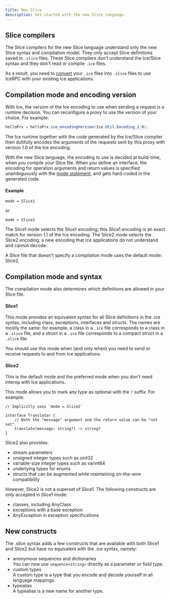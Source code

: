 ```yaml
---
title: New Slice
description: Get started with the new Slice language.
---
```


## Slice compilers

The Slice compilers for the new Slice language understand only the new Slice syntax and compilation model. They only
accept Slice definitions saved in `.slice` files. These Slice compilers don't understand the Ice/Slice syntax and they
don't read or compile `.ice` files.

As a result, you need to [convert][convert] your `.ice` files into `.slice` files to use IceRPC with your existing Ice
applications.

## Compilation mode and encoding version

With Ice, the version of the Ice encoding to use when sending a request is a runtime decision. You can reconfigure a
proxy to use the version of your choice. For example:
```csharp {% title="Setting the Ice encoding version with Ice for C#" %}
helloPrx = helloPrx.ice_encodingVersion(Ice.Util.Encoding_1_0);
```

The Ice runtime together with the code generated by the Ice/Slice compiler then dutifully encodes the arguments of the
requests sent by this proxy with version 1.0 of the Ice encoding.

With the new Slice language, the encoding to use is decided at build-time, when you compile your Slice file. When you
define an interface, the encoding for operation arguments and return values is specified unambiguously with the
[mode statement](/slice1/language-guide/compilation-mode), and gets hard-coded in the generated code.

#### Example

```slice
mode = Slice1
```
or
```slice
mode = Slice2
```

The Slice1 mode selects the Slice1 encoding; this Slice1 encoding is an exact match for version 1.1 of the Ice encoding.
The Slice2 mode selects the Slice2 encoding, a new encoding that Ice applications do not understand and cannot decode.

A Slice file that doesn't specify a compilation mode uses the default mode: Slice2.

## Compilation mode and syntax

The compilation mode also determines which definitions are allowed in your Slice file.

#### Slice1

This mode provides an equivalent syntax for all Slice definitions in the .ice syntax, including class, exceptions,
interfaces and structs. The names are mostly the same: for example, a class in a `.ice` file corresponds to a
class in a `.slice` file, and a struct in a `.ice` file corresponds to a compact struct in a `.slice` file.

You should use this mode when (and only when) you need to send or receive requests to and from Ice applications.

#### Slice2

This is the default mode and the preferred mode when you don't need interop with Ice applications.

This mode allows you to mark any type as optional with the `?` suffix. For example:
```slice
// Implicitly uses `mode = Slice2`

interface Translator {
    // Both the "message" argument and the return value can be "not set".
    translate(message: string?) -> string?
}
```

Slice2 also provides:
 - stream parameters
 - unsigned integer types such as uint32
 - variable-size integer types such as varint64
 - underlying types for enums
 - structs that can be augmented while maintaining on-the-wire compatibility

However, Slice2 is not a superset of Slice1. The following constructs are only accepted in Slice1 mode:
 - classes, including AnyClass
 - exceptions with a base exception
 - AnyException in exception specifications

## New constructs

The .slice syntax adds a few constructs that are available with both Slice1 and Slice2 but have no equivalent with the
.ice syntax, namely:
 - anonymous sequences and dictionaries\
   You can now use `sequence<string>` directly as a parameter or field type.
 - custom types\
   A custom type is a type that you encode and decode yourself in all language mappings.
 - typealias\
   A typealias is a new name for another type.

[convert]:  converting-ice-into-slice
